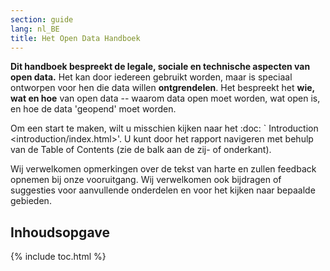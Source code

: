 ```yaml
---
section: guide
lang: nl_BE
title: Het Open Data Handboek
---
```


**Dit handboek bespreekt de legale, sociale en technische aspecten van open data.** Het kan door iedereen gebruikt worden, maar is speciaal ontworpen voor hen die data willen **ontgrendelen**. Het bespreekt het **wie, wat en hoe** van open data -- waarom data open moet worden, wat open is, en hoe de data 'geopend' moet worden.

Om een start te maken, wilt u misschien kijken naar het :doc: \` Introduction \<introduction/index.html\>'. U kunt door het rapport navigeren met behulp van de Table of Contents (zie de balk aan de zij- of onderkant).

Wij verwelkomen opmerkingen over de tekst van harte en zullen feedback opnemen bij onze vooruitgang. Wij verwelkomen ook bijdragen of suggesties voor aanvullende onderdelen en voor het kijken naar bepaalde gebieden.

## Inhoudsopgave

{% include toc.html %}
